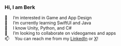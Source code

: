 ### Hi, I am Berk

👀&emsp; I’m interested in Game and App Design <br>
🌱&emsp; I’m currently learning SwiftUI and Java<br>
🧠&emsp; I know Unity, Python, and C#<br>
💞️&emsp; I’m looking to collaborate on videogames and apps<br>
📫&emsp; You can reach me from my [LinkedIn](https://www.linkedin.com/in/berkgozek) or [X](https://www.twitter.com/berkgozek)!<br>

<!---
BerkAlpGozek/BerkAlpGozek is a ✨ special ✨ repository because its `README.md` (this file) appears on your GitHub profile.
You can click the Preview link to take a look at your changes.
--->
